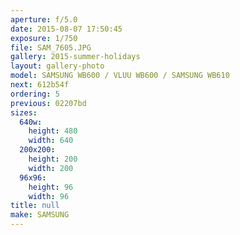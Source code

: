 ```yaml
---
aperture: f/5.0
date: 2015-08-07 17:50:45
exposure: 1/750
file: SAM_7605.JPG
gallery: 2015-summer-holidays
layout: gallery-photo
model: SAMSUNG WB600 / VLUU WB600 / SAMSUNG WB610
next: 612b54f
ordering: 5
previous: 02207bd
sizes:
  640w:
    height: 480
    width: 640
  200x200:
    height: 200
    width: 200
  96x96:
    height: 96
    width: 96
title: null
make: SAMSUNG
---
```

